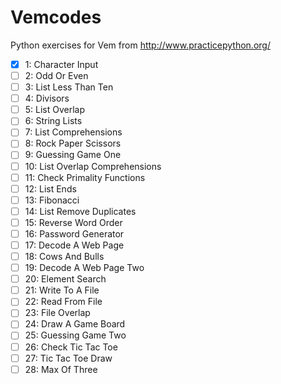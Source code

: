 # Vemcodes

Python exercises for Vem from http://www.practicepython.org/

- [X] 1: Character Input  
- [ ] 2: Odd Or Even  
- [ ] 3: List Less Than Ten    
- [ ] 4: Divisors    
- [ ] 5: List Overlap    
- [ ] 6: String Lists    
- [ ] 7: List Comprehensions    
- [ ] 8: Rock Paper Scissors      
- [ ] 9: Guessing Game One      
- [ ] 10: List Overlap Comprehensions    
- [ ] 11: Check Primality Functions      
- [ ] 12: List Ends  
- [ ] 13: Fibonacci    
- [ ] 14: List Remove Duplicates    
- [ ] 15: Reverse Word Order      
- [ ] 16: Password Generator        
- [ ] 17: Decode A Web Page        
- [ ] 18: Cows And Bulls      
- [ ] 19: Decode A Web Page Two        
- [ ] 20: Element Search  
- [ ] 21: Write To A File  
- [ ] 22: Read From File  
- [ ] 23: File Overlap    
- [ ] 24: Draw A Game Board    
- [ ] 25: Guessing Game Two      
- [ ] 26: Check Tic Tac Toe    
- [ ] 27: Tic Tac Toe Draw    
- [ ] 28: Max Of Three  
